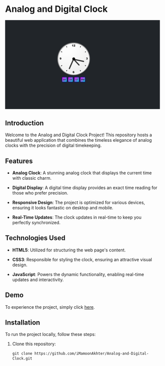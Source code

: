 # Analog and Digital Clock

![Demo](demo.png)

## Introduction

Welcome to the Analog and Digital Clock Project! This repository hosts a beautiful web application that combines the timeless elegance of analog clocks with the precision of digital timekeeping.

## Features

- **Analog Clock**: A stunning analog clock that displays the current time with classic charm.

- **Digital Display**: A digital time display provides an exact time reading for those who prefer precision.

- **Responsive Design**: The project is optimized for various devices, ensuring it looks fantastic on desktop and mobile.

- **Real-Time Updates**: The clock updates in real-time to keep you perfectly synchronized.

## Technologies Used

- **HTML5**: Utilized for structuring the web page's content.

- **CSS3**: Responsible for styling the clock, ensuring an attractive visual design.

- **JavaScript**: Powers the dynamic functionality, enabling real-time updates and interactivity.

## Demo

To experience the project, simply click [here](https://github.com/iMamoonAkhter/Analog-and-Digital-Clock).

## Installation

To run the project locally, follow these steps:

1. Clone this repository:
   ```shell
   git clone https://github.com/iMamoonAkhter/Analog-and-Digital-Clock.git
